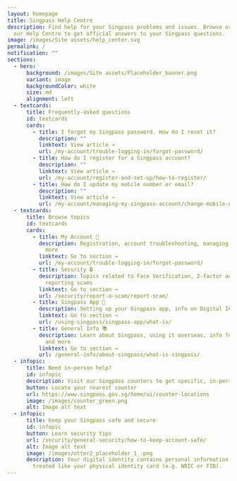 ```yaml
---
layout: homepage
title: Singpass Help Centre
description: Find help for your Singpass problems and issues. Browse or search
  our Help Centre to get official answers to your Singpass questions.
image: /images/Site assets/help_center.svg
permalink: /
notification: ""
sections:
  - hero:
      background: /images/Site assets/Placeholder_banner.png
      variant: image
      backgroundColor: white
      size: md
      alignment: left
  - textcards:
      title: Frequently-asked questions
      id: textcards
      cards:
        - title: I forgot my Singpass password. How do I reset it?
          description: ""
          linktext: View article →
          url: /my-account/trouble-logging-in/forgot-password/
        - title: How do I register for a Singpass account?
          description: ""
          linktext: View article →
          url: /my-account/register-and-set-up/how-to-register/
        - title: How do I update my mobile number or email?
          description: ""
          linktext: View article →
          url: /my-account/managing-my-singpass-account/change-mobile-number/
  - textcards:
      title: Browse topics
      id: textcards
      cards:
        - title: My Account 👤
          description: Registration, account troubleshooting, managing account details and
            more
          linktext: Go to section →
          url: /my-account/trouble-logging-in/forgot-password/
        - title: Security 🔒
          description: Topics related to Face Verification, 2-factor authentication,
            reporting scams
          linktext: Go to section →
          url: /security/report-a-scam/report-scam/
        - title: Singpass App 📱
          description: Setting up your Singpass app, info on Digital IC, Myinfo and more
          linktext: Go to section →
          url: /using-singpass/singpass-app/what-is/
        - title: General Info 📚
          description: Learn about Singpass, using it overseas, info for business users
            and more
          linktext: Go to section →
          url: /general-info/about-singpass/what-is-singpass/
  - infopic:
      title: Need in-person help?
      id: infopic
      description: Visit our Singpass counters to get specific, in-person help
      button: Locate your nearest counter
      url: https://www.singpass.gov.sg/home/ui/counter-locations
      image: /images/counter_green.png
      alt: Image alt text
  - infopic:
      title: Keep your Singpass safe and secure
      id: infopic
      button: Learn security tips
      url: /security/general-security/how-to-keep-account-safe/
      alt: Image alt text
      image: /images/otter2_placeholder_1_.png
      description: Your digital identity contains personal information and should be
        treated like your physical identity card (e.g. NRIC or FIN).
---
```

